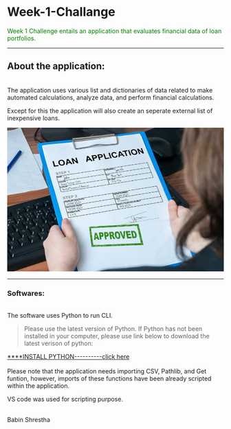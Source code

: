 # **Week-1-Challange**
<span style="color: green">
Week 1 Challenge entails an application that evaluates financial data of loan portfolios. 
</span>

---

## About the application:
<br>
The application uses various list and dictionaries of data related to make automated calculations, analyze data, and perform financial calculations.

<br>

Except for this the application will also create an seperate external list of inexpensive loans.

![picture](bigstock.jpg)

---

### **Softwares:**

<br>The software uses Python to run CLI.</br>
>Please use the latest version of Python. 
>If Python has not been installed in your computer, please use link below to download the latest verison of python:



[****INSTALL PYTHON----------click here](https://www.python.org/downloads/)
<br>
</br>
Please note that the application needs importing CSV, Pathlib, and Get funtion, however, imports of these functions have been already scripted within the application. 

VS code was used for scripting purpose. 

<br>
Babin Shrestha
</br>